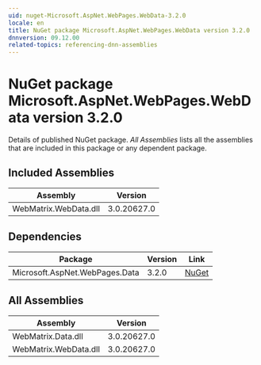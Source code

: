 ```yaml
---
uid: nuget-Microsoft.AspNet.WebPages.WebData-3.2.0
locale: en
title: NuGet package Microsoft.AspNet.WebPages.WebData version 3.2.0
dnnversion: 09.12.00
related-topics: referencing-dnn-assemblies
---
```


# NuGet package Microsoft.AspNet.WebPages.WebData version 3.2.0
Details of published NuGet package.
*All Assemblies* lists all the assemblies that are included in this package or any dependent package.

## Included Assemblies

|Assembly|Version|
|---|---|
|WebMatrix.WebData.dll|3.0.20627.0|

## Dependencies

|Package|Version|Link|
|---|---|---|
|Microsoft.AspNet.WebPages.Data|3.2.0|[NuGet](https://www.nuget.org/packages/Microsoft.AspNet.WebPages.Data/3.2.0)|

## All Assemblies

|Assembly|Version|
|---|---|
|WebMatrix.Data.dll|3.0.20627.0|
|WebMatrix.WebData.dll|3.0.20627.0|


